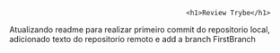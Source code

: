                                                 <h1>Review Trybe</h1>
Atualizando readme para realizar primeiro commit do repositorio local, adicionado texto do repositorio remoto e add a branch FirstBranch
